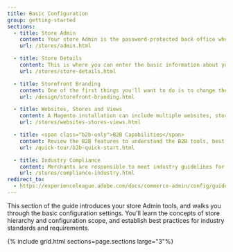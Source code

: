 ```yaml
---
title: Basic Configuration
group: getting-started
sections:
  - title: Store Admin
    content: Your store Admin is the password-protected back office where you can set up products, promotions, manage orders, and perform other administrative tasks.
    url: /stores/admin.html

  - title: Store Details
    content: This is where you can enter the basic information about your store, including the store name and address, contacts, language, and currency.
    url: /stores/store-details.html

  - title: Storefront Branding
    content: One of the first things you'll want to do is to change the logo in the header, and upload a favicon for the browser. You'll also learn how to update the copyright notice in the footer, and how to use the store demo notice.
    url: /design/storefront-branding.html

  - title: Websites, Stores and Views
    content: A Magento installation can include multiple websites, stores, and views in different languages, all managed from the same Admin.
    url: /stores/websites-stores-views.html

  - title: <span class="b2b-only">B2B Capabilities</span>
    content: Review the B2B features to understand the B2B tools, best practices, and how to configure them for your website.
    url: /quick-tour/b2b-quick-start.html

  - title: Industry Compliance
    content: Merchants are responsible to meet industry guidelines for maintaining a secure environment, and to meet the legal requirements and best practices for online merchants in their jurisdiction.
    url: /stores/compliance-industry.html
redirect_to:
  - https://experienceleague.adobe.com/docs/commerce-admin/config/guide-overview.html
---
```


This section of the guide introduces your store Admin tools, and walks you through the basic configuration settings. You'll learn the concepts of store hierarchy and configuration scope, and establish best practices for industry standards and requirements.

{% include grid.html sections=page.sections large="3"%}
